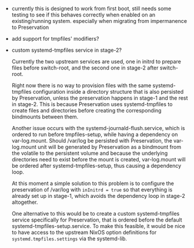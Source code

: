* currently this is designed to work from first boot, still needs some testing
  to see if this behaves correctly when enabled on an existing/running system.
  especially when migrating from impermanence to Preservation

* add support for tmpfiles' modifiers?

* custom systemd-tmpfiles service in stage-2?

  Currently the two upstream services are used, one in initrd to prepare
  files before switch-root, and the second one in stage-2 after switch-root.

  Right now there is no way to provision files with the same systemd-tmpfiles
  configuration inside a  directory structure that is also persisted by
  Preservation, unless the preservation happens in stage-1 and the rest
  in stage-2. This is because Preservation uses systemd-tmpfiles to create
  files and directories before creating the corresponding bindmounts between them.

  Another issue occurs with the systemd-journald-flush.service, which is ordered
  to run before tmpfiles-setup, while having a dependency on var-log.mount.
  Should /var/log be persisted with Preservation, the var-log.mount unit
  will be generated by Preservation as a bindmount from the volatile to
  the persistent volume and because the underlying directories need to
  exist before the mount is created, var-log.mount will be ordered after
  systemd-tmpfiles-setup, thus causing a dependency loop.

  At this moment a simple solution to this problem is to configure the
  preservation of /var/log with `inInitrd = true` so that everything is
  already set up in stage-1, which avoids the dependency loop in stage-2
  altogether.

  One alternative to this would be to create a custom systemd-tmpfiles
  service specifically for Preservation, that is ordered before the
  default systemd-tmpfiles-setup.service. To make this feasible, it
  would be nice to have access to the upstream NixOS option definitions
  for `systemd.tmpfiles.settings` via the systemd-lib.
